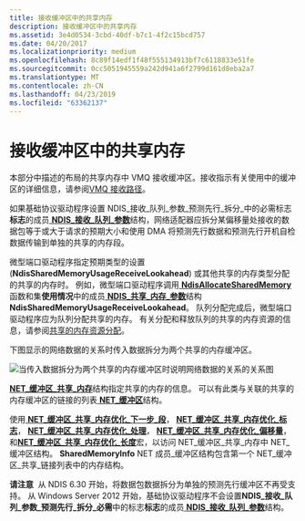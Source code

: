 ```yaml
---
title: 接收缓冲区中的共享内存
description: 接收缓冲区中的共享内存
ms.assetid: 3e4d0534-3cbd-40df-b7c1-4f2c15bcd757
ms.date: 04/20/2017
ms.localizationpriority: medium
ms.openlocfilehash: 8c89f14edf1f48f555134913bf7c6118833e51fe
ms.sourcegitcommit: 0cc5051945559a242d941a6f2799d161d8eba2a7
ms.translationtype: MT
ms.contentlocale: zh-CN
ms.lasthandoff: 04/23/2019
ms.locfileid: "63362137"
---
```

# <a name="shared-memory-in-receive-buffers"></a>接收缓冲区中的共享内存





本部分中描述的布局的共享内存中 VMQ 接收缓冲区。接收指示有关使用中的缓冲区的详细信息，请参阅[VMQ 接收路径](vmq-receive-path.md)。

如果基础协议驱动程序设置 NDIS\_接收\_队列\_参数\_预测先行\_拆分\_中的必需标志**标志**的成员[ **NDIS\_接收\_队列\_参数**](https://msdn.microsoft.com/library/windows/hardware/ff567211)结构，网络适配器应拆分某偏移量处接收的数据包等于或大于请求的预期大小和使用 DMA 将预测先行数据和预测先行开机自检数据传输到单独的共享的内存段。

微型端口驱动程序指定预期类型的设置 (**NdisSharedMemoryUsageReceiveLookahead**) 或其他共享的内存类型分配的共享的内存时。 例如，微型端口驱动程序调用[ **NdisAllocateSharedMemory** ](https://msdn.microsoft.com/library/windows/hardware/ff561616)函数和集**使用情况**中的成员[ **NDIS\_共享\_内存\_参数**](https://msdn.microsoft.com/library/windows/hardware/ff567303)结构**NdisSharedMemoryUsageReceiveLookahead**。 队列分配完成后，微型端口驱动程序应为队列分配共享的内存。 有关分配和释放队列的共享的内存资源的信息，请参阅[共享的内存资源分配](shared-memory-resource-allocation.md)。

下图显示的网络数据的关系时传入数据拆分为两个共享的内存缓冲区。

![当传入数据拆分为两个共享的内存缓冲区时说明网络数据的关系的关系图](images/vmqpacket.png)

[ **NET\_缓冲区\_共享\_内存**](https://msdn.microsoft.com/library/windows/hardware/ff568419)结构指定共享的内存的信息。 可以有此类与关联的共享的内存缓冲区的链接的列表[ **NET\_缓冲区**](https://msdn.microsoft.com/library/windows/hardware/ff568376)结构。

使用[ **NET\_缓冲区\_共享\_内存优化\_下一步\_段**](https://msdn.microsoft.com/library/windows/hardware/ff568726)， [ **NET\_缓冲区\_共享\_内存优化\_标志**](https://msdn.microsoft.com/library/windows/hardware/ff568420)， [ **NET\_缓冲区\_共享\_内存优化\_处理**](https://msdn.microsoft.com/library/windows/hardware/ff568421)， [ **NET\_缓冲区\_共享\_内存优化\_偏移量**](https://msdn.microsoft.com/library/windows/hardware/ff568727)，和[**NET\_缓冲区\_共享\_内存优化\_长度**](https://msdn.microsoft.com/library/windows/hardware/ff568725)宏，以访问 NET\_缓冲区\_共享\_内存中 NET\_缓冲区结构。 **SharedMemoryInfo** NET 成员\_缓冲区结构包含第一个 NET\_缓冲区\_共享\_链接列表中的内存结构。

**请注意**  从 NDIS 6.30 开始，将数据包数据拆分为单独的预测先行缓冲区不再受支持。 从 Windows Server 2012 开始，基础协议驱动程序不会设置**NDIS\_接收\_队列\_参数\_预测先行\_拆分\_必需**中的标志**标志**的成员[ **NDIS\_接收\_队列\_参数**](https://msdn.microsoft.com/library/windows/hardware/ff567211)结构。

 

 

 





